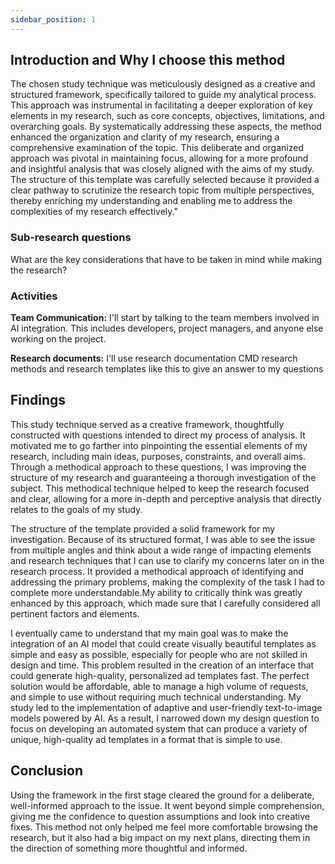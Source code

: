 ```yaml
---
sidebar_position: 1
---
```


## Introduction and Why I choose this method
The chosen study technique was meticulously designed as a creative and structured framework, specifically tailored to guide my analytical process. This approach was instrumental in facilitating a deeper exploration of key elements in my research, such as core concepts, objectives, limitations, and overarching goals. By systematically addressing these aspects, the method enhanced the organization and clarity of my research, ensuring a comprehensive examination of the topic. This deliberate and organized approach was pivotal in maintaining focus, allowing for a more profound and insightful analysis that was closely aligned with the aims of my study. The structure of this template was carefully selected because it provided a clear pathway to scrutinize the research topic from multiple perspectives, thereby enriching my understanding and enabling me to address the complexities of my research effectively."



### Sub-research questions 
What are the key considerations that have to be taken in mind while making the research?

### Activities 
**Team Communication:** I'll start by talking to the team members involved in AI integration. This includes developers, project managers, and anyone else working on the project.

**Research documents:** I'll use research documentation CMD research methods and research templates like this to give an answer to my questions 


## Findings 

This study technique served as a creative framework, thoughtfully constructed with questions intended to direct my process of analysis. It motivated me to go farther into pinpointing the essential elements of my research, including main ideas, purposes, constraints, and overall aims. Through a methodical approach to these questions, I was improving the structure of my research and guaranteeing a thorough investigation of the subject. This methodical technique helped to keep the research focused and clear, allowing for a more in-depth and perceptive analysis that directly relates to the goals of my study.

The structure of the template provided a solid framework for my investigation. Because of its structured format, I was able to see the issue from multiple angles and think about a wide range of impacting elements and research techniques that I can use to clarify my concerns later on in the research process. It provided a methodical approach of identifying and addressing the primary problems, making the complexity of the task I had to complete more understandable.My ability to critically think was greatly enhanced by this approach, which made sure that I carefully considered all pertinent factors and elements.  

I eventually came to understand that my main goal was to make the integration of an AI model that could create visually beautiful templates as simple and easy as possible, especially for people who are not skilled in design and time. This problem resulted in the creation of an interface that could generate high-quality, personalized ad templates fast. The perfect solution would be affordable, able to manage a high volume of requests, and simple to use without requiring much technical understanding. My study led to the implementation of adaptive and user-friendly text-to-image models powered by AI. As a result, I narrowed down my design question to focus on developing an automated system that can produce a variety of unique, high-quality ad templates in a format that is simple to use.


## Conclusion
Using the framework in the first stage cleared the ground for a deliberate, well-informed approach to the issue. It went beyond simple comprehension, giving me the confidence to question assumptions and look into creative fixes. This method not only helped me feel more comfortable browsing the research, but it also had a big impact on my next plans, directing them in the direction of something more thoughtful and informed.


